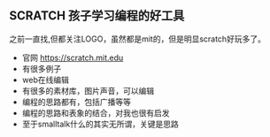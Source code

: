 ## SCRATCH 孩子学习编程的好工具

之前一直找,但都关注LOGO，虽然都是mit的，但是明显scratch好玩多了。

- 官网 https://scratch.mit.edu
- 有很多例子
- web在线编辑
- 有很多的素材库，图片声音，可以编辑
- 编程的思路都有，包括广播等等
- 编程的思路和表象的结合，对我也很有启发
- 至于smalltalk什么的其实无所谓，关键是思路
